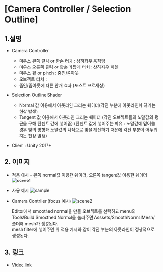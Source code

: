 # [Camera Controller / Selection Outline]

## 1.설명
* Camera Controller
  - 마우스 왼쪽 클릭 or 한손 터치 : 상하좌우 움직임
  - 마우스 오른쪽 클릭 or 양손 가깝게 터치 : 상하좌우 회전
  - 마우스 휠 or pinch : 줌인/줌아웃
  - 오브젝트 터치 : 
  - 줌인/줌아웃에 따른 안개 효과 (포스트 프로세싱)
  
* Selection Outline Shader
  - Normal 값 이용해서 아웃라인 그리는 쉐이더(각진 부분에 아웃라인이 끊기는 현상 발생)
  - Tangent 값 이용해서 아웃라인 그리는 쉐이더
    (각진 오브젝트들의 노말값의 평균을 구해 탄젠트 값에 넣어줌)
    (탄젠트 값에 넣어주는 이유 : 노말값에 덮어쓸 경우 빛의 방향과 노말값의 내적으로 빛을 계산하기 때문에 각진 부분이 어두워지는 현상 발생)
    
* Client : Unity 2017+

## 2. 이미지
* 적용 예시 - 왼쪽 normal값 이용한 쉐이더, 오른쪽 tangent값 이용한 쉐이더
![scene1](https://blogfiles.pstatic.net/MjAxOTA4MTJfMjUy/MDAxNTY1NTk0NDc0MDIw.970cxN4zPCA2f5PbHrE2MPPmPx0oJ_muZhNyfRDY-vQg.8oxQ1djIHYKxaixAYiInytBLZp5AWoLZV5C8cgo_XFAg.PNG.gaebhi/outline.png?type=w1 "S")
 
* 사용 예시
![sample](https://blogfiles.pstatic.net/MjAxOTA4MTJfMTIy/MDAxNTY1NTk0NDczNjk5.Dfo0WwJlpE1zpKVZtSZPh3YuGiZSaZ2coM5YRyEu6pwg.6IfA7OgQ2c4su13hSmGdc_00bOpb3llbsdzh2RhsARog.PNG.gaebhi/how_to_make_smooth_normal.png?type=w1 "sample")

* Camera Contrller (focus 예시)
![scene2](https://blogfiles.pstatic.net/MjAxOTA4MTRfMTcz/MDAxNTY1NzYzMzYyOTA1.Xe0F0iEyCarF7U4Ix6uuZHkrs79MFwOSJg5g6o1gHaIg.W7UH7bxJLuP23fLnhcmb0TZiaaZ7uirSQdS8JBW0RNAg.PNG.gaebhi/camera.png?type=w1 "S2")
  

  Editor에서 smoothed normal을 만들 오브젝트를 선택하고 
  menu의 Tools/Build Smoothed Normal을 눌러주면 Asssets/SmoothNormalMesh/ 폴더에 mesh가 생성된다.  
  mesh filter에 넣어주면 위 적용 예시와 같이 각진 부분의 아웃라인이 정상적으로 생성된다.
  
 ## 3. 링크
* [Video link](https://youtu.be/KtoyjWtBgx4 "link")
